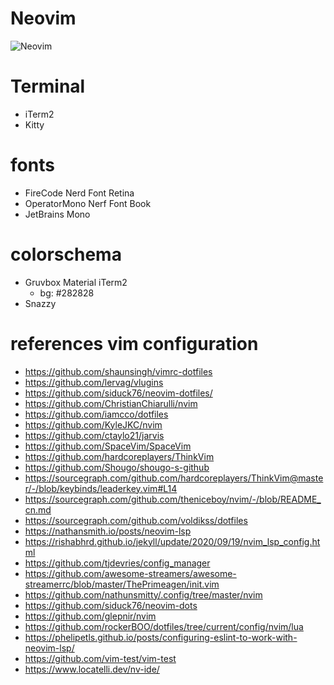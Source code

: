 # Neovim

![Neovim](./images/neovim.png)

# Terminal

- iTerm2
- Kitty

# fonts

- FireCode Nerd Font Retina
- OperatorMono Nerf Font Book
- JetBrains Mono

# colorschema

- Gruvbox Material iTerm2
  - bg: #282828
- Snazzy

# references vim configuration

- https://github.com/shaunsingh/vimrc-dotfiles
- https://github.com/lervag/vlugins
- https://github.com/siduck76/neovim-dotfiles/
- https://github.com/ChristianChiarulli/nvim
- https://github.com/iamcco/dotfiles
- https://github.com/KyleJKC/nvim
- https://github.com/ctaylo21/jarvis
- https://github.com/SpaceVim/SpaceVim
- https://github.com/hardcoreplayers/ThinkVim
- https://github.com/Shougo/shougo-s-github
- https://sourcegraph.com/github.com/hardcoreplayers/ThinkVim@master/-/blob/keybinds/leaderkey.vim#L14
- https://sourcegraph.com/github.com/theniceboy/nvim/-/blob/README_cn.md
- https://sourcegraph.com/github.com/voldikss/dotfiles
- https://nathansmith.io/posts/neovim-lsp
- https://rishabhrd.github.io/jekyll/update/2020/09/19/nvim_lsp_config.html
- https://github.com/tjdevries/config_manager
- https://github.com/awesome-streamers/awesome-streamerrc/blob/master/ThePrimeagen/init.vim
- https://github.com/nathunsmitty/.config/tree/master/nvim
- https://github.com/siduck76/neovim-dots
- https://github.com/glepnir/nvim
- https://github.com/rockerBOO/dotfiles/tree/current/config/nvim/lua
- https://phelipetls.github.io/posts/configuring-eslint-to-work-with-neovim-lsp/
- https://github.com/vim-test/vim-test
- https://www.locatelli.dev/nv-ide/
